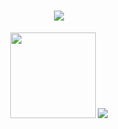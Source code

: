 <h1 align="center"><img src="https://readme-typing-svg.herokuapp.com?lines=%E4%BB%8A%E6%97%A5%E4%BA%8B%EF%BC%8C%E4%BB%8A%E6%97%A5%E6%AF%95;Forever+be+humble&center=true&size=27"></h1>
<div align="center" style="weight:100%; height:137px;">
<div style="display:inline-block"> <img height="137px"  src="https://github-readme-stats.vercel.app/api?username=linmuhan&show_icons=true&theme=radical"/></div>
<div style="display:inline-block""><img weight="137px"  src="https://github-readme-stats.vercel.app/api/top-langs/?username=linmuhan&layout=compact&langs_count=6&show_icons=true&theme=radical" /> </div>
</div>
